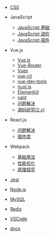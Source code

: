 - [CSS](/css/README)

- JavaScript

  - [JavaScript 基础](/js/base/docs)
  - [JavaScript 进阶](/js/advanced/object-class)
  - [JavaScript 插件](/js/plugins/README)

- Vue.js
  - [Vue.js](https://cn.vuejs.org/v2/guide/index.html)
  - [Vue-Router](https://router.vuejs.org/zh/installation.html)
  - [Vuex](https://vuex.vuejs.org/zh/installation.html)
  - [vue-cli](https://cli.vuejs.org/zh/guide/installation.html)
  - [vue-dev-tools](https://github.com/vuejs/vue-devtools)
  - [nuxt.js](https://www.nuxtjs.cn/guide/installation)
  - [ElementUI](https://element.eleme.cn/#/zh-CN/component/installation)
  - [vant](https://youzan.github.io/vant/#/zh-CN/quickstart)
  - [问题解决](/vue/README)
  - [源码研究(2.x)](/vue/source/README)

- React.js

  - [问题解决](/react/problem/README)
  - [插件库](/react/plugins/README)

- Webpack

  - [基础用法](/webpack/base/README)
  - [性能优化](/webpack/optimize/README)
  - [原理探究](/webpack/source/README)

- [Jest](/jest/README)
- [Node.js](/node/README)
- [MySQL](/mysql/README)
- [Redis](/redis/README)
- [VSCode](/vscode/README)
- [docs](/docs/README)
